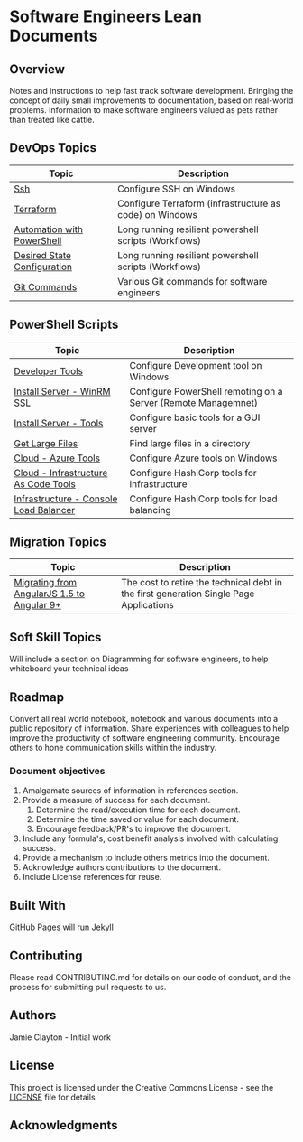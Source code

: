 
# Software Engineers Lean Documents

## Overview

Notes and instructions to help fast track software development.
Bringing the concept of daily small improvements to documentation, based on real-world problems.
Information to make software engineers valued as pets rather than treated like cattle.

## DevOps Topics

| Topic                  | Description              |
|------------------------|--------------------------|
| [Ssh](devops/ssh.md) | Configure SSH on Windows |
| [Terraform](devops/terraform.md) | Configure Terraform (infrastructure as code) on Windows |
| [Automation with PowerShell](devops/Automation.md) | Long running resilient powershell scripts (Workflows) |
| [Desired State Configuration](devops/DesiredStateConfiguration.md) | Long running resilient powershell scripts (Workflows) |
| [Git Commands](devops/GitCommand.md) | Various Git commands for software engineers |

## PowerShell Scripts

| Topic                  | Description              |
|------------------------|--------------------------|
| [Developer Tools](devops/PowerShell/Install%20Personal%20Tools.ps1) | Configure Development tool on Windows |
| [Install Server - WinRM SSL](devops/PowerShell/Install-Server-1-WinRm.ps1) | Configure PowerShell remoting on a Server (Remote Managemnet) |
| [Install Server - Tools](devops/PowerShell/Install-Server-2-Tools.ps1) | Configure basic tools for a GUI server |
| [Get Large Files](devops/PowerShell/Get-LargeFiles.ps1) | Find large files in a directory |
| [Cloud - Azure Tools](devops/PowerShell/Install%20Azure%20Tools.ps1) | Configure Azure tools on Windows |
| [Cloud - Infrastructure As Code Tools](devops/PowerShell/Install%20Terraform.ps1) | Configure HashiCorp tools for infrastructure |
| [Infrastructure - Console Load Balancer](devops/PowerShell/Install%20Consul%20Load%20Balancer.ps1) | Configure HashiCorp tools for load balancing |

## Migration Topics

| Topic                  | Description              |
|------------------------|--------------------------|
| [Migrating from AngularJS 1.5 to Angular 9+](migration/RetiringAngularJs.md) | The cost to retire the technical debt in the first generation Single Page Applications |

## Soft Skill Topics

Will include a section on Diagramming for software engineers, to help whiteboard your technical ideas

## Roadmap

Convert all real world notebook, notebook and various documents into a public repository of information.
Share experiences with colleagues to help improve the productivity of software engineering community.
Encourage others to hone communication skills within the industry.

### Document objectives

1. Amalgamate sources of information in references section.
2. Provide a measure of success for each document.
    1. Determine the read/execution time for each document.
    2. Determine the time saved or value for each document.
    3. Encourage feedback/PR's to improve the document.
3. Include any formula's, cost benefit analysis involved with calculating success.
4. Provide a mechanism to include others metrics into the document.
5. Acknowledge authors contributions to the document.
6. Include License references for reuse.

## Built With

GitHub Pages will run [Jekyll](https://jekyllrb.com/)

## Contributing

Please read CONTRIBUTING.md for details on our code of conduct, and the process for submitting pull requests to us.

## Authors

Jamie Clayton - Initial work

## License

This project is licensed under the Creative Commons License - see the [LICENSE](./LICENSE.md) file for details

## Acknowledgments
